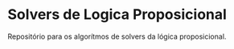 # Solvers de Logica Proposicional
 Repositório para os algorítmos de solvers da lógica proposicional.
